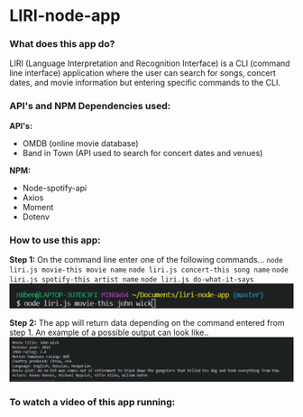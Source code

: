# LIRI-node-app

  

### What does this app do?

LIRI (Language Interpretation and Recognition Interface) is a CLI (command line interface) application where the user can search for songs, concert dates, and movie information but entering specific commands to the CLI.

### API's and NPM Dependencies used:

**API's:** 

 - OMDB (online movie database)
 - Band in Town (API used to search for concert dates and venues)

  
  **NPM:**

 - Node-spotify-api
 - Axios
 - Moment
 - Dotenv

 

  

### How to use this app:
**Step 1:**
On the command line enter one of the following commands...
`node liri.js movie-this movie name`
`node liri.js concert-this song name`
`node liri.js spotify-this artist name`
`node liri.js do-what-it-says`
![cli example](https://raw.githubusercontent.com/n8benzor/liri-node-app/master/images/cli-exmple.png)


**Step 2:**
The app will return data depending on the command entered from step 1.  An example of a possible output can look like..
![Liri node app movie-this example](https://raw.githubusercontent.com/n8benzor/liri-node-app/master/images/movie-example.png)

### To watch a video of this app running:

